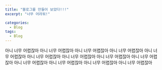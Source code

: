 ```yaml
---
title: "블로그를 만들어 보았다!!!"
excerpt: "너무 어려워!"

categories:
  - Blog
tags:
  - Blog
---
```


아니 너무 어렵잖아
아니 너무 어렵잖아
아니 너무 어렵잖아
아니 너무 어렵잖아
아니 너무 어렵잖아
아니 너무 어렵잖아
아니 너무 어렵잖아
아니 너무 어렵잖아
아니 너무 어렵잖아
아니 너무 어렵잖아
아니 너무 어렵잖아
아니 너무 어렵잖아
아니 너무 어렵잖아
